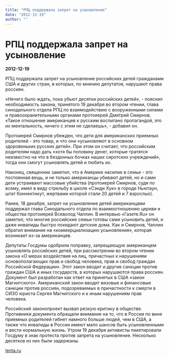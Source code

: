 ```yaml
---
title: "РПЦ поддержала запрет на усыновление"
date: "2012-12-19"
author: ""
---
```


# РПЦ поддержала запрет на усыновление

**2012-12-19** 

РПЦ поддержала запрет на усыновление российских детей гражданами США и других стран, в которых, по мнению депутатов, нарушают права россиян.

«Нечего было ждать, пока убьют десятки российских детей», - пояснил необходимость закона, принятого 19 декабря во втором чтении, глава синодального отдела РПЦ по взаимодействию с вооруженными силами и правоохранительными органами протоиерей Дмитрий Смирнов. «Такое отношение американцев к русским воспитано пропагандой, это их ментальность, ничего с этим не сделаешь», - добавил он.

Протоиерей Смирнов убежден, что дети для американских приемных родителей - это товар, и что они «усыновляют в основном здоровеньких русских детей». При этом он считает, что российским родителям надо дать «хотя бы половину денег, которые тратятся неизвестно на что в бездонных бочках наших сиротских учреждений», тогда они смогут усыновлять детей и любить их.

Наконец, священник заметил, что в Америке насилие в семье - это постоянная вещь, и не только американцы убивают детей, но и сами дети устраивают массовые убийства (протоиерей Смирнов, судя по всему, имел в виду стрельбу в школе «Сэнди Хук» в городе Ньютаун, штат Коннектикут, жертвами которой стали 20 детей и 7 взрослых).

Ранее, 18 декабря, запрет на усыновление детей американцами поддержал глава Синодального отдела по взаимоотношению церкви и общества протоиерей Всеволод Чаплин. В интервью «Газете.Ru» он заметил, что многие российские семьи готовы сами усыновить детей, и даже инвалиды быстро покидают детские дома. Как и Смирнов, Чаплин обратил внимание на «коммерциализацию усыновления», которая возникает из-за американцев.

Депутаты Госдумы одобрили поправку, запрещающую американцем усыновлять российских детей, при рассмотрении во втором чтении закона «О мерах воздействия на лиц, причастных к нарушениям основополагающих прав и свобод человека, прав и свобод граждан Российской Федерации». Этот закон вводит и другие санкции против граждан США и иных государств, в которых нарушаются права россиян. Документ был разработан как ответ на принятых в США «закон Магнитского». Американский закон вводит визовые и финансовые санкции против россиян, подозреваемых в причастности к смерти в СИЗО юриста Сергея Магнитского и к иным нарушениям прав человека.

Российский законопроект вызвал резкую критику в обществе. Противники документа обращали внимание на то, что в России по вине приемных родителей гибнет намного больше людей, чем в США, а также что инвалиды в России имеют мало шансов быть усыновленными и вести нормальную жизнь. Утром 19 декабря активисты пикетировали Госдуму в знак протеста против запрета на усыновление. Несколько десятков из них были задержаны.

[lenta.ru](http://lenta.ru/)